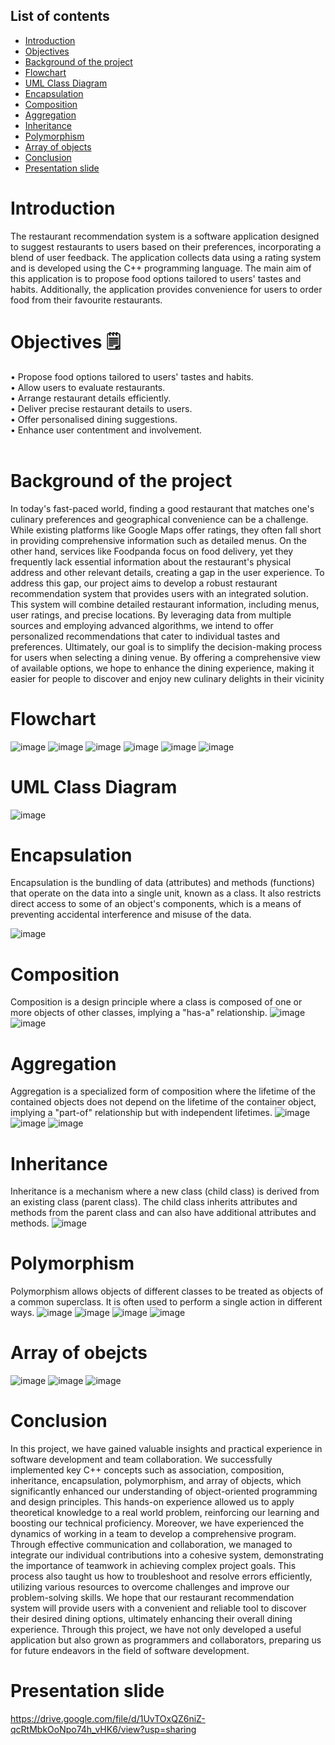 ## List of contents

- [Introduction](https://github.com/jjn7702/SECJ1023-PT2/blob/main/Submission/sec08_23242/Potential_Insurance/Final%20Report/readme.md#introduction)
- [Objectives](https://github.com/jjn7702/SECJ1023-PT2/blob/main/Submission/sec08_23242/Potential_Insurance/Final%20Report/readme.md#objectives-%EF%B8%8F)
- [Background of the project](https://github.com/jjn7702/SECJ1023-PT2/blob/main/Submission/sec08_23242/Potential_Insurance/Final%20Report/readme.md#background-of-the-project)
- [Flowchart](https://github.com/jjn7702/SECJ1023-PT2/blob/main/Submission/sec08_23242/Potential_Insurance/Final%20Report/readme.md#flowchart)
- [UML Class Diagram](https://github.com/jjn7702/SECJ1023-PT2/blob/main/Submission/sec08_23242/Potential_Insurance/Final%20Report/readme.md#uml-class-diagram)
- [Encapsulation](https://github.com/jjn7702/SECJ1023-PT2/blob/main/Submission/sec08_23242/Potential_Insurance/Final%20Report/readme.md#encapsulation)
- [Composition](https://github.com/jjn7702/SECJ1023-PT2/blob/main/Submission/sec08_23242/Potential_Insurance/Final%20Report/readme.md#composition)
- [Aggregation](https://github.com/jjn7702/SECJ1023-PT2/blob/main/Submission/sec08_23242/Potential_Insurance/Final%20Report/readme.md#aggregation)
- [Inheritance](https://github.com/jjn7702/SECJ1023-PT2/blob/main/Submission/sec08_23242/Potential_Insurance/Final%20Report/readme.md#inheritance)
- [Polymorphism](https://github.com/jjn7702/SECJ1023-PT2/blob/main/Submission/sec08_23242/Potential_Insurance/Final%20Report/readme.md#polymorphism)
- [Array of objects](https://github.com/jjn7702/SECJ1023-PT2/blob/main/Submission/sec08_23242/Potential_Insurance/Final%20Report/readme.md#array-of-obejcts)
- [Conclusion](https://github.com/jjn7702/SECJ1023-PT2/blob/main/Submission/sec08_23242/Potential_Insurance/Final%20Report/readme.md#conclusion)
- [Presentation slide](https://github.com/jjn7702/SECJ1023-PT2/blob/main/Submission/sec08_23242/Potential_Insurance/Final%20Report/readme.md#presentation-slide)

# Introduction
The restaurant recommendation system is a software application designed to suggest 
restaurants to users based on their preferences, incorporating a blend of user feedback. The 
application collects data using a rating system and is developed using the C++ programming 
language.
The main aim of this application is to propose food options tailored to users' tastes and 
habits. Additionally, the application provides convenience for users to order food from their 
favourite restaurants.

# Objectives 🗒️ 
• Propose food options tailored to users' tastes and habits. <br>
• Allow users to evaluate restaurants. <br>
• Arrange restaurant details efficiently. <br>
• Deliver precise restaurant details to users. <br>
• Offer personalised dining suggestions. <br>
• Enhance user contentment and involvement. <br> <br>

# Background of the project
In today's fast-paced world, finding a good restaurant that matches one's culinary 
preferences and geographical convenience can be a challenge. While existing platforms like 
Google Maps offer ratings, they often fall short in providing comprehensive information such 
as detailed menus. On the other hand, services like Foodpanda focus on food delivery, yet they 
frequently lack essential information about the restaurant's physical address and other relevant 
details, creating a gap in the user experience.
To address this gap, our project aims to develop a robust restaurant recommendation 
system that provides users with an integrated solution. This system will combine detailed 
restaurant information, including menus, user ratings, and precise locations. By leveraging data 
from multiple sources and employing advanced algorithms, we intend to offer personalized 
recommendations that cater to individual tastes and preferences.
Ultimately, our goal is to simplify the decision-making process for users when selecting 
a dining venue. By offering a comprehensive view of available options, we hope to enhance 
the dining experience, making it easier for people to discover and enjoy new culinary delights 
in their vicinity

# Flowchart 
![image](https://github.com/jjn7702/SECJ1023-PT2/assets/148403271/de81eefa-40f1-4488-9fd8-af1263b355ba)
![image](https://github.com/jjn7702/SECJ1023-PT2/assets/148403271/fb3e967f-79f7-40b5-84bd-65bf062fa153)
![image](https://github.com/jjn7702/SECJ1023-PT2/assets/148403271/69b8297d-9ee5-4f35-9428-c3146ae3ccf8)
![image](https://github.com/jjn7702/SECJ1023-PT2/assets/148403271/a2104081-6ea5-4607-bd56-230a835a6178)
![image](https://github.com/jjn7702/SECJ1023-PT2/assets/148403271/ed236bb7-b10b-449a-9280-848560df3733)
![image](https://github.com/jjn7702/SECJ1023-PT2/assets/148403271/9aeedbfc-c07d-462a-8978-bfdb34039c9f)



# UML Class Diagram
![image](https://github.com/jjn7702/SECJ1023-PT2/assets/148403271/40ecf4a4-13b4-4c09-bf42-8c51c65e32b8)


# Encapsulation
Encapsulation is the bundling of data (attributes) and methods (functions) that operate on the 
data into a single unit, known as a class. It also restricts direct access to some of an object's components, which is a means of preventing accidental interference and misuse of the data.

![image](https://github.com/jjn7702/SECJ1023-PT2/assets/148403271/e4e6ed98-80f1-4217-aa32-5e3d36bd818e)


# Composition
Composition is a design principle where a class is composed of one or more objects of other 
classes, implying a "has-a" relationship.
![image](https://github.com/jjn7702/SECJ1023-PT2/assets/148403271/4b85fdd8-60e5-4169-bbfb-7a33f77f83e3)
![image](https://github.com/jjn7702/SECJ1023-PT2/assets/148403271/7afc7810-951f-4f08-a8a6-a6a87e4a0d41)


# Aggregation
Aggregation is a specialized form of composition where the lifetime of the contained objects 
does not depend on the lifetime of the container object, implying a "part-of" relationship but 
with independent lifetimes.
![image](https://github.com/jjn7702/SECJ1023-PT2/assets/148403271/5f1ac22a-f06b-4912-8675-8c10ff00fa4d)
![image](https://github.com/jjn7702/SECJ1023-PT2/assets/148403271/0be46de9-4ce2-49cf-ae5c-1ade5fa72a39)
![image](https://github.com/jjn7702/SECJ1023-PT2/assets/148403271/6b7db99c-9108-4e5b-9f55-0297afb0240f)

# Inheritance 
Inheritance is a mechanism where a new class (child class) is derived from an existing class 
(parent class). The child class inherits attributes and methods from the parent class and can also have additional attributes and methods.
![image](https://github.com/jjn7702/SECJ1023-PT2/assets/148403271/45c48f7b-c6d8-47ee-9271-f0fbd2a530ed)

# Polymorphism
Polymorphism allows objects of different classes to be treated as objects of a common 
superclass. It is often used to perform a single action in different ways.
![image](https://github.com/jjn7702/SECJ1023-PT2/assets/148403271/78b01949-0268-4b18-b4ea-4819f05b881c)
![image](https://github.com/jjn7702/SECJ1023-PT2/assets/148403271/2511b443-1751-470d-8d83-5f652f92f107)
![image](https://github.com/jjn7702/SECJ1023-PT2/assets/148403271/499491d3-a105-4918-9fac-46d827e26d9f)
![image](https://github.com/jjn7702/SECJ1023-PT2/assets/148403271/0c5f8cc1-3194-4cef-9188-7cdd6d7bd3b5)

# Array of obejcts
![image](https://github.com/jjn7702/SECJ1023-PT2/assets/148403271/ed74a410-34e0-43c0-9a66-be3000d865cc)
![image](https://github.com/jjn7702/SECJ1023-PT2/assets/148403271/4c197085-d66a-44c9-8070-9e96066594e9)
![image](https://github.com/jjn7702/SECJ1023-PT2/assets/148403271/36be1841-b12a-4e40-872e-568949bb43b0)

# Conclusion
In this project, we have gained valuable insights and practical experience in software 
development and team collaboration. We successfully implemented key C++ concepts such 
as association, composition, inheritance, encapsulation, polymorphism, and array of objects, 
which significantly enhanced our understanding of object-oriented programming and design 
principles. This hands-on experience allowed us to apply theoretical knowledge to a real world problem, reinforcing our learning and boosting our technical proficiency.
Moreover, we have experienced the dynamics of working in a team to develop a 
comprehensive program. Through effective communication and collaboration, we managed 
to integrate our individual contributions into a cohesive system, demonstrating the 
importance of teamwork in achieving complex project goals. This process also taught us how 
to troubleshoot and resolve errors efficiently, utilizing various resources to overcome 
challenges and improve our problem-solving skills.
We hope that our restaurant recommendation system will provide users with a 
convenient and reliable tool to discover their desired dining options, ultimately enhancing 
their overall dining experience. Through this project, we have not only developed a useful 
application but also grown as programmers and collaborators, preparing us for future 
endeavors in the field of software development.


# Presentation slide
https://drive.google.com/file/d/1UvTOxQZ6niZ-qcRtMbkOoNpo74h_vHK6/view?usp=sharing
